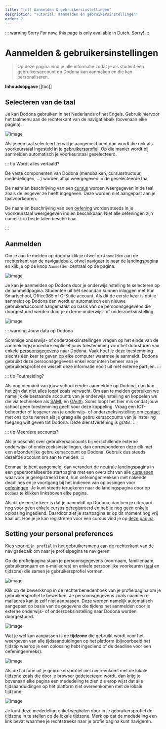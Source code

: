 ```yaml
---
title: "[nl] Aanmelden & gebruikersinstellingen"
description: "Tutorial: aanmelden en gebruikersinstellingen"
order: 2
---
```


::: warning Sorry
For now, this page is only available in Dutch. Sorry!
:::

# Aanmelden & gebruikersinstellingen
> Op deze pagina vind je alle informatie zodat je als student een gebruikersaccount op Dodona kan aanmaken en die kan personaliseren.

**Inhoudsopgave**
[[toc]]

## Selecteren van de taal

Je kan Dodona gebruiken in het Nederlands of het Engels. Gebruik hiervoor het taalmenu aan de rechterkant van de navigatiebalk (bovenaan elke pagina).

![image](./choose_language.png)

Als je een taal selecteert terwijl je aangemeld bent dan wordt die ook als voorkeurstaal ingesteld in je [gebruikersprofiel](https://dodona.be/profile). Op die manier wordt bij aanmelden automatisch je voorkeurstaal geselecteerd.

::: tip Wordt alles vertaald?

De vaste componenten van Dodona (menubalken, cursusstructuur, mededelingen, ...) worden altijd weergegeven in de geselecteerde taal.

De naam en beschrijving van een [cursus](../courses/) worden weergegeven in de taal zoals de lesgever ze heeft ingegeven. Deze worden niet aangepast aan je taalvoorkeuren.

De naam en beschrijving van een [oefening](../exercises/#navigeren-naar-een-oefening) worden steeds in je voorkeurstaal weergegeven indien beschikbaar. Niet alle oefeningen zijn namelijk in beide talen beschikbaar.

:::

## Aanmelden

Om je aan te melden op dodona klik je ofwel op `Aanmelden` aan de rechterkant van de navigatiebalk, ofwel navigeer je naar de landingspagina en klik je op de knop `Aanmelden` centraal op de pagina.

![image](./login.png)

Je kan je aanmelden op Dodona door je onderwijsinstelling te selecteren op de aanmeldpagina. Studenten uit het secundair kunnen inloggen met hun Smartschool, Office365 of G-Suite account. Als dit de eerste keer is dat je aanmeldt op Dodona dan wordt er automatisch een nieuwe gebruikersaccount aangemaakt op basis van de persoonsgegevens die doorgestuurd werden door je externe onderwijs- of onderzoeksinstelling.

![image](./sign_in.png)

::: warning Jouw data op Dodona

Sommige onderwijs- of onderzoeksinstellingen vragen op het einde van de aanmeldingsprocedure expliciet jouw toestemming voor het doorsturen van enkele [persoonsgegevens](https://dodona.be/nl/data/) naar Dodona. Vaak hoef je deze toestemming slechts één keer te geven op elke computer waarmee je aanmeldt. Dodona gebruikt deze persoonsgegevens enkel voor intern beheer van je gebruikersprofiel en wisselt deze informatie nooit uit met externe partijen.
:::

::: tip Foutmelding?

Als nog niemand van jouw school eerder aanmeldde op Dodona, dan kan het zijn dat niet alles loopt zoals verwacht. Om aan te melden gebruiken we namelijk de bestaande accounts van je onderwijsinstelling en koppelen we die via technieken als [SAML](https://nl.wikipedia.org/wiki/Security_Assertion_Markup_Language) en [OAuth](https://nl.wikipedia.org/wiki/OAuth). Soms loopt het hier mis omdat jouw school geen toestemming geeft voor deze koppeling. Vraag een ICT-beheerder of lesgever van je onderwijs- of onderzoeksinstelling om [contact](../getting-started/#contact-opnemen) met ons op te nemen als je graag alle gebruikersaccounts van je instelling toegang wilt geven tot Dodona. Deze dienstverlening is gratis.
:::

::: tip Meerdere accounts?

Als je beschikt over gebruikersaccounts bij verschillende externe onderwijs- of onderzoeksinstellingen, dan corresponderen deze elk met een afzonderlijke gebruikersaccount op Dodona. Gebruik dus steeds dezelfde account om aan te melden.
:::

Eenmaal je bent aangemeld, dan verandert de neutrale landingspagina in een gepersonaliseerde startpagina met een overzicht van alle [cursussen](../courses/) waarvoor je geregistreerd bent, hun oefeningenreeksen met nakende deadlines en je voortgang bij het indienen van oplossingen voor [oefeningen](../exercises/). Je kunt steeds terugkeren naar de landingspagina door op `Dodona` te klikken linksboven elke pagina.


Als dit de eerste keer is dat je aanmeldt op Dodona, dan ben je uiteraard nog voor geen enkele cursus geregistreerd en heb je nog geen enkele oplossing ingediend. Daardoor ziet je startpagina er op dit moment nog vrij kaal uit. Hoe je je kan registreren voor een cursus vind je op [deze pagina](../courses/#registreren-voor-een-cursus).

## Setting your personal preferences

Kies voor `Mijn profiel` in het gebruikersmenu aan de rechterkant van de navigatiebalk om naar je profielpagina te navigeren.

Op de profielpagina staan je persoonsgegevens (voornaam, familienaam, gebruikersnaam en e-mailadres) en enkele persoonlijke voorkeuren ([taal](#selecteren-van-de-taal) en tijdzone) die samen je gebruikersprofiel vormen.

![image](./student.user_menu_my_profile.png)

Klik op de bewerkknop in de rechterbenedenhoek van je profielpagina om je gebruikersprofiel te bewerken. Je persoonsgegevens zoals naam en e-mailadres kan je zelf niet aanpassen. Deze worden namelijk automatisch aangepast op basis van de gegevens die tijdens het aanmelden door je externe onderwijs- of onderzoeksinstelling naar Dodona worden doorgestuurd.

![image](./student.edit_profile.png)

Wat je wel kan aanpassen is de **tijdzone** die gebruikt wordt voor het weergeven van alle tijdsaanduidingen op het platform (bijvoorbeeld het tijdstip waarop je een oplossing hebt ingediend of de deadline voor een oefeningenreeks).

![image](./student.edit_timezone.png)

Als de tijdzone uit je gebruikersprofiel niet overeenkomt met de lokale tijdzone zoals die door je browser gedetecteerd wordt, dan krijg je bovenaan elke pagina een mededeling te zien die erop wijst dat alle tijdsaanduidingen op het platform niet overeenkomen met de lokale tijdzone.

![image](./student.wrong_timezone.png)

Je kunt deze mededeling enkel weghalen door in je gebruikersprofiel de tijdzone in te stellen op de lokale tijdzone. Merk op dat de mededeling een link bevat waarmee je rechtstreeks naar je profielpagina kunt navigeren.


<!--
    ---
    title: Sign-in and user settings
    description: "Tutorial: sign-in and user settings"
    ---

    ## Selecting a language

    In Dodona, you have two **languages** to choose from, Dutch and English. To change your language use the **language menu** on the right side of the **navigation bar** (which can be found at the top of each page).

    ![image](./choose_language.en.png)

    If you select a [language]() while you are logged in, it will be set as your preferred language in your [user settings]().

    ::: details Note

    The language used for fixed components of Dodona (menubar, course structure, notifications, ...) are shown is fully controlled by the platform. These components are always shown in the selected [language]().

    The name and description of a [course]() are fixed, as are names and descriptions of [exercise series]() within a course. These components do not depend on the selected [language](). The language of these components falls entirely under the control of the course administrators that created the course.

    The name and description of an [exercise]() depend on the selected [language](). If a translation of the name and description was provided in the selected language when creating the exercise, theses components of the exercise will also be displayed in that language.

    The language of feedback on a submitted solution for an exercise is completely under the control of the judge with which the exercise is associated. The judge can make the language of this feedback depend on the language selected at the time the solution is submitted.
    :::

    ## Sign-in

    To be able to sign-in you need a user account on Dodona. In the associated user profile, you can set your personal preferences on your user profile to personalize your experience. All the actions you perform &mdash; like registering for a course or submitting a solution &mdash; are linked with your user account.

    ::: tip Important

    Sign-in on Dodona can be done by selecting your educational institution on the login page. As a High School student, you can also use your Smartschool, Office 365, or G Suite account provided by your school.

    :::

    Press on `Sign in` on the right side of the navigation bar or navigate to the homepage and press on `Sign in` that can be found in the center of the homepage.

    ![image](./login.en.png)


    ::: tip

    You can only log in if you aren't already logged in. You can see that you are logged out if you can see the `Sign in` button on the right side of the [navigation bar](). If you are logged in, the name of your account can be seen at the same place. This is the [user menu]().
    :::

    Select your educational or research institution on the login page. If you are a High School student you can select the Smartschool, Office 365, or G Suite options. After selecting your preferred login, follow the specified log in procedure.

    ![image](./institution.en.png)

    ::: tip Important

    A few educational or research institutions explicitly ask for your permission to send some personal data to Dodona. Mostly you only need to give these permissions once per computer you use to log in. Dodona uses the personal data only for the internal management of your user profile and never exchanges this information with third parties.
    :::

    ::: details Note

    The authentication of user accounts from external educational or research institutions, Dodona supports both [SAML](https://en.wikipedia.org/wiki/Security_Assertion_Markup_Language) and [OAuth](https://en.wikipedia.org/wiki/OAuth). Ask an IT administrator or teacher from your educational or research institution to contact us if you would like to give access to all the user accounts of your institution to Dodona. This service is free.
    :::

    If this is the first time you log in on Dodona, a new user account will automatically be created using the personal data sent by your external educational or research institution. In the user profile of this user account, you can set personal preferences for the language and time zone used by Dodona.

    ::: tip Important

    If you have user accounts from different educational or research institutions, each one will correspond to a separate user account on Dodona.
    :::

    ::: tip

    If you want to change to another user account than the one you are currently logged in with, then you need to log out and log in with the other user account.
    :::

    If you are logged in the **user menu** with your user name will be visible on the right side of the navigation bar. The user menu is at the place where the `Sign in` button was before you logged in.

    ![image](./student.user_menu.en.png)

    When logged in the homepage will change to a personalized page with an overview of all the courses for which you are registered, their exercise series with a deadline, and your progress on submitting solutions for the exercises. This makes it easy to recognize if you are logged in or not.

    ::: tip

    You can navigate to your homepage or to the neutral homepage (if you aren't logged in) from any page by clicking on the `Dodona` button on the left side of the navigation bar.
    ![image](./student.navigate_to_homepage.en.png)
    :::

    If this is your first time you log in on Dodona you won't be registered in any courses and you won't have any submitted solutions. Because of this your homepage will seem a bit empty.

    ![image](./student.homepage.en.png)

    ## Setting your personal preferences

    Choose `My profile` in the [user menu]() on the right side of the [navigation bar](#selecteren-van-de-taal) to navigate to your **profilepage**.

    On your profile page, you can see your **personal data** (first name, family name, user name, and e-mail address) and a few **personal preferences** that together form your profile page. Dodona uses the user profile to personalize your user experience.

    ![image](./student.user_menu_my_profile.en.png)

    Press on the edit button on the upper right corner of your profile page to edit your user profile. You can't edit your personal data. It gets automatically changed based on the personal data sent to Dodona by the external educational or research institution that was used during the login.

    ![image](./student.edit_profile.en.png)

    In your user profile, you can set the timezone that should be used for all the time indications on the platform (for example the time at which your solution was submitted or the deadline for a series of exercises).

    ![image](./student.edit_timezone.en.png)

    ::: tip

    If the timezone of your user profile doesn't match with the local timezone as the timezone detected by your browser, then you will get a notification indicating that all time indications on the platform do not correspond to the local timezone.

    ![image](./student.wrong_timezone.en.png)

    You can only remove this notification by setting the timezone in your user profile to the local timezone. Notice that the notification contains a link that will directly send you to your profile page.
    :::
-->
